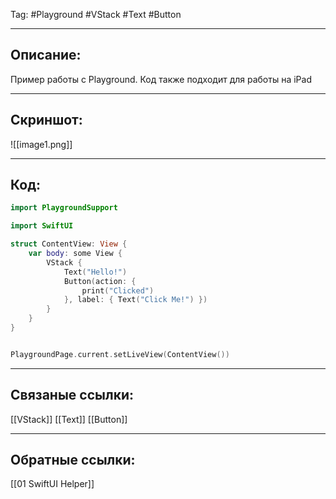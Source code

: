 Tag: #Playground #VStack #Text #Button

---
## Описание:
Пример работы с Playground. Код также подходит для работы на iPad

---
## Скриншот:
![[image1.png]]

---
## Код:

``` swift
import PlaygroundSupport

import SwiftUI

struct ContentView: View {
    var body: some View {
        VStack {
            Text("Hello!")
            Button(action: {
                print("Clicked")
            }, label: { Text("Click Me!") })
        }
    }
}


PlaygroundPage.current.setLiveView(ContentView())

```

---
## Связаные ссылки:
[[VStack]]
[[Text]]
[[Button]]

---
## Обратные ссылки:
[[01 SwiftUI Helper]]